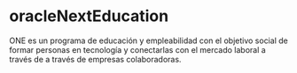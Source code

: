 # oracleNextEducation
ONE es un programa de educación y empleabilidad con el objetivo social de formar personas en tecnología y conectarlas con el mercado laboral a través de a través de empresas colaboradoras.
